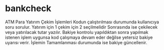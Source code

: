 # bankcheck
ATM Para Yatırım Çekim İşlemleri
 Kodun çalıştırılması durumunda kullanıcıya soru sorulur. Yatırım için 1 çekim için 2 seçilmelidir
 Sonrasında ise çekilecek veya yatırılacak tutar yazılır. 
 Bakiye kontrolu yapıldıktan sonra yapılmak istenen işlem uygunsa kod çalışmaya devam eder değilse yetersiz bakiye uyarısı verir. 
 İşlemin Tamamlanması durumunda ise bakiye güncellenir. 

